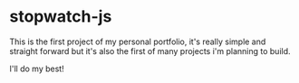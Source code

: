 # stopwatch-js

This is the first project of my personal portfolio, it's really simple and straight forward but it's also the first of many projects i'm planning to build.

I'll do my best!
